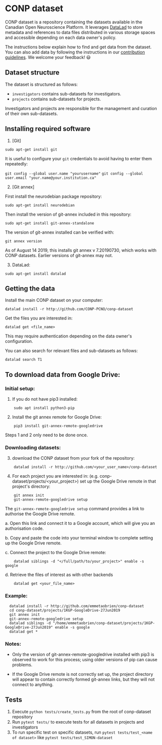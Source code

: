 # CONP dataset

CONP dataset is a repository containing the datasets available in the 
Canadian Open Neuroscience Platform. It leverages 
[DataLad](http://datalad.org) to store metadata and references to 
data files distributed in various storage spaces and accessible depending on each data owner's 
policy.

The instructions below explain how to find and get data from the dataset.
You can also add data by following the instructions in our [contribution
guidelines](https://github.com/CONP-PCNO/conp-dataset/blob/master/.github/CONTRIBUTING.md).
We welcome your feedback! :smiley:

## Dataset structure

The dataset is structured as follows:

* `investigators` contains sub-datasets for investigators.
* `projects` contains sub-datasets for projects.

Investigators and projects are responsible for the management and curation 
of their own sub-datasets.

## Installing required software 

1. [Git]

```sudo apt-get install git```

It is useful to configure your ```git``` credentials to avoid having to enter them repeatedly: 

```git config --global user.name "yourusername"```
```git config --global user.email "your.name@your.institution.ca"```

2. [Git annex]

First install the neurodebian package repository:

```sudo apt-get install neurodebian```

Then install the version of git-annex included in this repository:

```sudo apt-get install git-annex-standalone```

The version of git-annex installed can be verified with:

```git annex version```

As of August 14 2019, this installs git annex v 7.20190730, which works with CONP datasets.  Earlier versions of git-annex may not.

3. DataLad: 

```sudo apt-get install datalad```

## Getting the data

Install the main CONP dataset on your computer:

```console
datalad install -r http://github.com/CONP-PCNO/conp-dataset
```

Get the files you are interested in:

```console
datalad get <file_name>
```

This may require authentication depending on the data owner's configuration.

You can also search for relevant files and sub-datasets as follows:

```console
datalad search T1
```

## To download data from Google Drive:

### Initial setup:

1. If you do not have pip3 installed:

```
    sudo apt install python3-pip
```

2. Install the git annex remote for Google Drive:

```
    pip3 install git-annex-remote-googledrive
```

Steps 1 and 2 only need to be done once.

### Downloading datasets:


3. download the CONP dataset from your fork of the repository:

```
    datalad install -r http://github.com/<your_user_name>/conp-dataset
```

4. For each project you are interested in: (e.g. conp-dataset/projects/<your_project>) set up the Google Drive remote in that project's directory:
 
```
    git annex init
    git-annex-remote-googledrive setup
```

  The `git-annex-remote-googledrive setup` command provides a link to authorise the Google Drive remote.

a.  Open this link and connect it to a Google account, which will give you an authorisation code.

b.  Copy and paste the code into your terminal window to complete setting up the Google Drive remote.

c.  Connect the project to the Google Drive remote: 

```
    datalad siblings -d "</full/path/to/your_project>" enable -s google
```

d. Retrieve the files of interest as with other backends

```
    datalad get <your_file_name>
```

### Example:

```
  datalad install -r http://github.com/emmetaobrien/conp-dataset
  cd conp-dataset/projects/1KGP-GoogleDrive-27Jun2019
  git annex init
  git-annex-remote-googledrive setup
  datalad siblings -d "/home/emmetaobrien/conp-dataset/projects/1KGP-GoogleDrive-27Jun2019" enable -s google
  datalad get *
```


### Notes:

* Only the version of git-annex-remote-googledrive installed with pip3 is observed to work for this process; using older versions of pip can cause problems.

* If the Google Drive remote is not correctly set up, the project directory will appear to contain correctly formed git-annex links, but they will not connect to anything.

## Tests

1. Execute `python tests/create_tests.py` from the root of conp-dataset repository
2. Run `pytest tests/` to execute tests for all datasets in projects and investigators
3. To run specific test on specific datasets, run `pytest tests/test_<name of dataset>` like
`pytest tests/test_SIMON-dataset`

